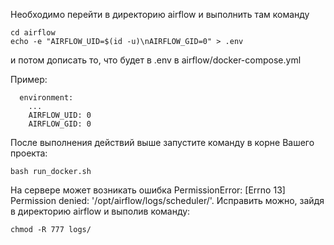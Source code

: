 Необходимо перейти в директорию airflow и выполнить там команду

~~~
cd airflow
echo -e "AIRFLOW_UID=$(id -u)\nAIRFLOW_GID=0" > .env
~~~

и потом дописать то, что будет в .env в airflow/docker-compose.yml

Пример:

~~~
  environment:
    ...
    AIRFLOW_UID: 0
    AIRFLOW_GID: 0
~~~

После выполнения действий выше запустите команду в корне Вашего проекта:

~~~
bash run_docker.sh
~~~


На сервере может возникать ошибка PermissionError: [Errno 13] Permission denied: '/opt/airflow/logs/scheduler/'. 
Исправить можно, зайдя в директорию airflow и выполив команду:

~~~
chmod -R 777 logs/
~~~
